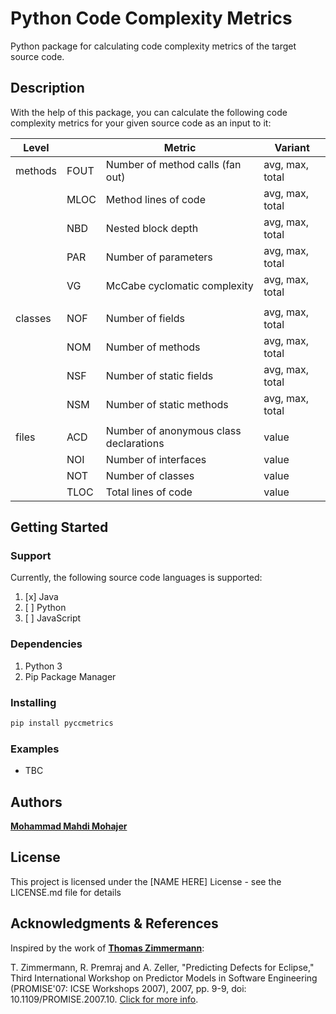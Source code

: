 # Python Code Complexity Metrics

Python package for calculating code complexity metrics of the target source code.

## Description

With the help of this package, you can calculate the following code complexity metrics for your given source code as an input to it:

| Level   |      | Metric                                 | Variant         |
| ------- | ---- | -------------------------------------- | --------------- |
| methods | FOUT | Number of method calls (fan out)       | avg, max, total |
|         | MLOC | Method lines of code                   | avg, max, total |
|         | NBD  | Nested block depth                     | avg, max, total |
|         | PAR  | Number of parameters                   | avg, max, total |
|         | VG   | McCabe cyclomatic complexity           | avg, max, total |
|         |      |                                        |                 |
| classes | NOF  | Number of fields                       | avg, max, total |
|         | NOM  | Number of methods                      | avg, max, total |
|         | NSF  | Number of static fields                | avg, max, total |
|         | NSM  | Number of static methods               | avg, max, total |
|         |      |                                        |                 |
| files   | ACD  | Number of anonymous class declarations | value           |
|         | NOI  | Number of interfaces                   | value           |
|         | NOT  | Number of classes                      | value           |
|         | TLOC | Total lines of code                    | value           |

## Getting Started

### Support

Currently, the following source code languages is supported:

1. [x] Java
2. [ ] Python
3. [ ] JavaScript

### Dependencies

1. Python 3
2. Pip Package Manager

### Installing

```bash
pip install pyccmetrics
```

### Examples

- TBC

## Authors

**[Mohammad Mahdi Mohajer](https://github.com/mmohajer9)**

## License

This project is licensed under the [NAME HERE] License - see the LICENSE.md file for details

## Acknowledgments & References

Inspired by the work of **[Thomas Zimmermann](https://ieeexplore.ieee.org/author/38563076700)**:

T. Zimmermann, R. Premraj and A. Zeller, "Predicting Defects for Eclipse," Third International Workshop on Predictor Models in Software Engineering (PROMISE'07: ICSE Workshops 2007), 2007, pp. 9-9, doi: 10.1109/PROMISE.2007.10. [Click for more info](https://ieeexplore.ieee.org/document/4273265).
